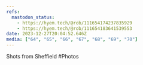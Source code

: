 ```yaml
---
refs:
  mastodon_status:
    - https://hyem.tech/@rob/111654174237835929
    - https://hyem.tech/@rob/111654183641539553
date: 2023-12-27T20:04:52.646Z
media: ["64", "65", "66", "67", "68", "69", "70"]
---
```


Shots from Sheffield #Photos
